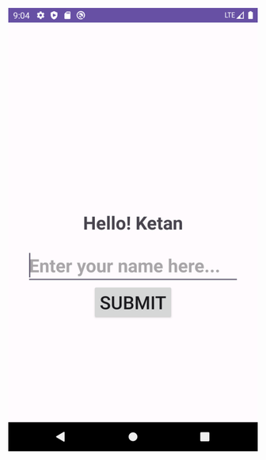 ![Alt text](https://github.com/ketann/DataBinding/blob/master/screenshot/Screenshot_20231218_210438.png?raw=true "Optional Title")
